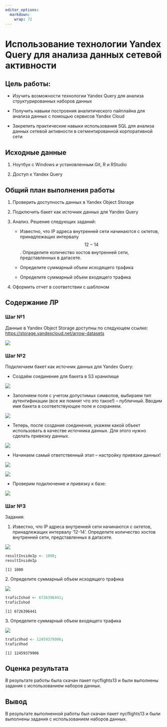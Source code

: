 ```yaml
---
editor_options: 
  markdown: 
    wrap: 72
---
```


# Использование технологии Yandex Query для анализа данных сетевой активности

## Цель работы:

-   Изучить возможности технологии Yandex Query для анализа
    структурированных наборов данных

-   Получить навыки построения аналитического пайплайна для анализа
    данных с помощью сервисов Yandex Cloud

-   Закрепить практические навыки использования SQL для анализа данных
    сетевой активности в сегментированной корпоративной сети

## Исходные данные

1.  Ноутбук c Windows и установленным Git, R и RStudio

2.  Доступ к Yandex Query

## Общий план выполнения работы

1.  Проверить доступность данных в Yandex Object Storage

2.  Подключить бакет как источник данных для Yandex Query

3.  Анализ. Решение следующих заданий:

    -   Известно, что IP адреса внутренней сети начинаются с октетов,
        принадлежащих интервалу $$12-14$$. Определите количество хостов
        внутренней сети, представленных в датасете.

    -   Определите суммарный объем исходящего трафика

    -   Определите суммарный объем входящего трафика

4.  Оформить отчет в соответствии с шаблоном

## Содержание ЛР

### Шаг №1

Данные в Yandex Object Storage доступны по следующем ссылке:
<https://storage.yandexcloud.net/arrow-datasets>

![](images/clipboard-1427483976.png)

### Шаг №2

Подключаем бакет как источник данных для Yandex Query:

-   Создаём соединение для бакета в S3 хранилище

![](images/clipboard-3676135280.png)

-   Заполняем поля с учетом допустимых символов, выбираем тип
    аутентификации (все же помнят что это такое!) – публичный. Вводим
    имя бакета в соответствующее поле и сохраняем.

![](images/clipboard-3852838348.png)

-   Теперь, после создания соединения, укажем какой объект использовать
    в качестве источника данных. Для этого нужно сделать привязку
    данных.

![](images/clipboard-44373723.png)

-   Начинаем самый ответственный этап – настройку привязки данных!

![](images/clipboard-4181264191.png)

![](images/clipboard-1942226529.png)

-   Проверим подключение и привязку к базе:

![](images/clipboard-111927664.png)

### Шаг №3

Задания:

1.  Известно, что IP адреса внутренней сети начинаются с октетов,
    принадлежащих интервалу ‘12-14’. Определите количество хостов
    внутренней сети, представленных в датасете.

![](images/clipboard-173435904.png)

``` r
resultInsideIp <- 1000;
resultInsideIp
```

```         
[1] 1000
```

2\. Определите суммарный объем исходящего трафика

![](images/clipboard-4291226883.png)

``` r
traficIshod <- 6726396441;
traficIshod
```

```         
[1] 6726396441
```

3\. Определите суммарный объем входящего трафика

![](images/clipboard-1339792188.png)

``` r
traficVhod <- 12459379906;
traficVhod
```

```         
[1] 12459379906
```

## Оценка результата

В результате работы была скачан пакет nycflights13 и были выполнены
задания с использованием наборов данных.

## Вывод

В результате выполненной работы был скачан пакет nycflights13 и были
выполнены задания с использованием наборов данных.
